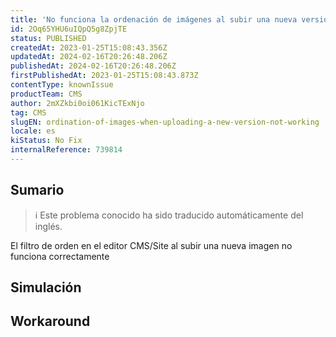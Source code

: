```yaml
---
title: 'No funciona la ordenación de imágenes al subir una nueva versión'
id: 2Oq65YHU6uIQpQ5g8ZpjTE
status: PUBLISHED
createdAt: 2023-01-25T15:08:43.356Z
updatedAt: 2024-02-16T20:26:48.206Z
publishedAt: 2024-02-16T20:26:48.206Z
firstPublishedAt: 2023-01-25T15:08:43.873Z
contentType: knownIssue
productTeam: CMS
author: 2mXZkbi0oi061KicTExNjo
tag: CMS
slugEN: ordination-of-images-when-uploading-a-new-version-not-working
locale: es
kiStatus: No Fix
internalReference: 739814
---
```


## Sumario

>ℹ️ Este problema conocido ha sido traducido automáticamente del inglés.


El filtro de orden en el editor CMS/Site al subir una nueva imagen no funciona correctamente


##

## Simulación



## Workaround



